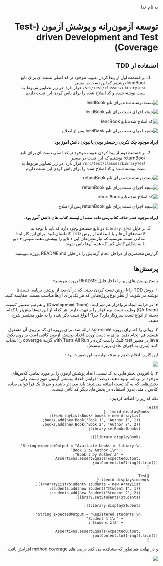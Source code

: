 <div dir="rtl">

به نام خدا

# توسعه آزمون‌رانه و پوشش آزمون (Test-driven Development and Test Coverage)


## استفاده از TDD
1.  در قسمت اول از پیدا کردن عیوب موجود در کد اصلی تست ای برای تابع lendBook نوشتیم که این تست در مسیر `src/test/classes/LibraryTest/` قرار دارد. در زیر تصاویر مربوط به تست نوشته شده و کد اصلاح شده را برای پاس کردن این تست داریم.

![](images/lendBookTest.png "تست نوشته شده برای تابع lendBook")

![](images/lendBookWrongResult.png "نتیجه اجرای تست برای تابع lendBook")

![](images/lendBookFixedCode.png "کد اصلاح شده تابع lendBook")

![](images/lendBookCorrectResult.png "نتیجه اجرای تست برای تابع lendBook پس از اصلاح")

####  ایراد موجود چک نکردن رجیستر بودن یا نبودن دانش آموز بود.

2. در قسمت دوم از پیدا کردن عیوب موجود در کد اصلی تست ای برای تابع returnBook نوشتیم که این تست در مسیر `src/test/classes/LibraryTest/` قرار دارد. در زیر تصاویر مربوط به تست نوشته شده و کد اصلاح شده را برای پاس کردن این تست داریم.

![](images/returnBookTest.png "تست نوشته شده برای تابع returnBook")

![](images/returnBookWrongResult.png "نتیجه اجرای تست برای تابع returnBook")

![](images/returnBookFixedCode.png "کد اصلاح شده تابع returnBook")

![](images/returnBookCorrectResult.png "نتیجه اجرای تست برای تابع returnBook پس از اصلاح")

####  ایراد موجود عدم حذف کتاب پس داده شده از لیست کتاب های دانش آموز بود.



3. در فایل
`Library.java`
دو تابع جستجو وجود دارد که باید با توجه به کامنت‌های آن‌ها و با استفاده از روش 
TDD
کاملشان کنید. برای این کار ابتدا تعدادی تست بنویسید که نیازمندی‌های این ۲ تابع را پوشش دهند، سپس ۲ تابع را به شکلی کامل کنید که همه آن‌ها پاس شوند.

گزارش مختصری از مراحل انجام آزمایش را در فایل README.md پروژه بنویسید.




## پرسش‌ها
پاسخ پرسش‌های زیر را داخل فایل README پروژه بنویسید:


۱. روش
TDD
را با روش تست کردن سنتی که در آن بعد از نوشتن برنامه، تست‌ها نوشته می‌شوند، از نظر نوع پروژه‌هایی که هر یک برای آن‌ها مناسب هست، مقایسه کنید.


۲. در فرایند ایجاد نرم‌افزار هم تیم ایجاد
(Development Team)
و هم تیم تضمین کیفیت
(QA Team)
وظیفه تست نرم‌افزار را برعهده دارند.
هر کدام از این تیم‌ها بیش‌تر با کدام دسته از انواع تست سروکار دارد؟ چرا؟ انواع تست ذکر شده را به طور مختصر شرح دهید.


۳. روالی ‬‫را که‬ ‫برای‬ ‫پروژه‬ ‫‪json-simle‬‬ ‫ارائه‬ ‫شد‬،‬ ‫برای‬ پروژه ای که بر روی آن مشغول هستید هم‬ ‫انجام‬ ‫دهید.
برای ‫به‬ ‫دست‬‫‌آوردن‬ ‫اعداد‬ ‫پوشش‬ ‫آزمون‬ ‫کافی‬ ‫است‬ ‫بر‬ ‫روی‬ ‫پکیج‬ ‫‪java‬‬ ‫در‬ ‫مسیر‬ ‫‪test‬‬ ‫کلیک‬ ‫راست‬ ‫کرده‬ ‫و‬ ‫گزینه ‬‫‪coverage‬‬ ‫‪with‬‬ ‫‪Tests‬‬ ‫‪All‬‬ ‫‪Run‬‬ ‫را‬ ‫انتخاب‬ ‫کنید‬ ‫(نیازی‬ ‫به‬ ‫اجرای‬ ‫عادی‬ ‫پروژه‬ ‫نیست)‪.‬‬‫

این کار را انجام دادیم و نتیجه اولیه به این صورت بود :

![](images/FirstCoverage.png)

۴. با افزودن بخش‌هایی به کد تست، اعداد پوشش آزمون را در مورد تمامی کلاس‌های موجود در برنامه بهبود دهید. درصد افزایش اعداد پوشش آزمون مهم نیست ولی بخش‌هایی که به کد تست اضافه می‌شوند باید معنادار باشند و صرفاً یک فراخوانی ساده کلاس یا متد، بدون استفاده در بخش‌های دیگر کد کافی نیست. 

تکه کد زیر را اضافه کردیم :‌
```
@Test
    void displayBooks() {
        ArrayList<Book> books = new ArrayList<>();
        books.add(new Book("Book 1", "Author 1", 1));
        books.add(new Book("Book 2", "Author 2", 2));
        library.setBooks(books);

        library.displayBooks();

        String expectedOutput = "Available books in library:\n"
                + "Book 1 by Author 1\n"
                + "Book 2 by Author 2";
        Assertions.assertEquals(expectedOutput, outContent.toString().trim());
    }

    @Test
    void displayStudents() {
        ArrayList<Student> students = new ArrayList<>();
        students.add(new Student("Student 1", 1));
        students.add(new Student("Student 2", 2));
        library.setStudents(students);

        library.displayStudents();

        String expectedOutput = "Registered students:\n"
                + "Student 1|1\n"
                + "Student 2|2";

        Assertions.assertEquals(expectedOutput, outContent.toString().trim());
    }
```

و در نهایت همانطور که مشاهده می کنید درصد های method coverage افزایش یافت.

![](images/LastCoverage.png)

